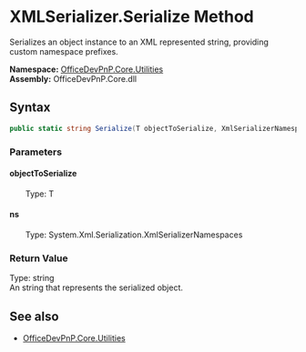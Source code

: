 # XMLSerializer.Serialize Method  
Serializes an object instance to an XML represented string, providing custom namespace prefixes.  

**Namespace:** [OfficeDevPnP.Core.Utilities](OfficeDevPnP.Core.Utilities.md)  
**Assembly:** OfficeDevPnP.Core.dll  
## Syntax
```C#
public static string Serialize(T objectToSerialize, XmlSerializerNamespaces ns)
```
### Parameters
#### objectToSerialize  
&emsp;&emsp;Type: T  

#### ns  
&emsp;&emsp;Type: System.Xml.Serialization.XmlSerializerNamespaces  

### Return Value
Type: string  
An string that represents the serialized object.

## See also
- [OfficeDevPnP.Core.Utilities](OfficeDevPnP.Core.Utilities.md)

